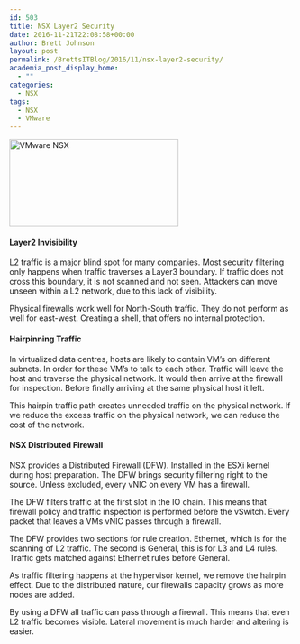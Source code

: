 ```yaml
---
id: 503
title: NSX Layer2 Security
date: 2016-11-21T22:08:58+00:00
author: Brett Johnson
layout: post
permalink: /BrettsITBlog/2016/11/nsx-layer2-security/
academia_post_display_home:
  - ""
categories:
  - NSX
tags:
  - NSX
  - VMware
---
```

<img class="alignnone size-medium wp-image-486" src="https://sdbrett.com/assets/images/2016/11/VMW-NSX-Logo1-300x154.jpg" alt="VMware NSX" width="300" height="154" srcset="https://sdbrett.com/assets/images/2016/11/VMW-NSX-Logo1-300x154.jpg 300w, https://sdbrett.com/assets/images/2016/11/VMW-NSX-Logo1-260x133.jpg 260w, https://sdbrett.com/assets/images/2016/11/VMW-NSX-Logo1.jpg 359w" sizes="(max-width: 300px) 100vw, 300px" />

#### Layer2 Invisibility

L2 traffic is a major blind spot for many companies. Most security filtering only happens when traffic traverses a Layer3 boundary. If traffic does not cross this boundary, it is not scanned and not seen. Attackers can move unseen within a L2 network, due to this lack of visibility.

Physical firewalls work well for North-South traffic. They do not perform as well for east-west. Creating a shell, that offers no internal protection.

#### Hairpinning Traffic

In virtualized data centres, hosts are likely to contain VM&#8217;s on different subnets. In order for these VM&#8217;s to talk to each other. Traffic will leave the host and traverse the physical network. It would then arrive at the firewall for inspection. Before finally arriving at the same physical host it left.

This hairpin traffic path creates unneeded traffic on the physical network. If we reduce the excess traffic on the physical network, we can reduce the cost of the network.

#### NSX Distributed Firewall

NSX provides a Distributed Firewall (DFW). Installed in the ESXi kernel during host preparation. The DFW brings security filtering right to the source. Unless excluded, every vNIC on every VM has a firewall.

The DFW filters traffic at the first slot in the IO chain. This means that firewall policy and traffic inspection is performed before the vSwitch. Every packet that leaves a VMs vNIC passes through a firewall.

The DFW provides two sections for rule creation. Ethernet, which is for the scanning of L2 traffic. The second is General, this is for L3 and L4 rules. Traffic gets matched against Ethernet rules before General.

As traffic filtering happens at the hypervisor kernel, we remove the hairpin effect. Due to the distributed nature, our firewalls capacity grows as more nodes are added.

By using a DFW all traffic can pass through a firewall. This means that even L2 traffic becomes visible. Lateral movement is much harder and altering is easier.